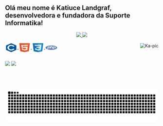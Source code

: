 ## Olá meu nome é Katiuce Landgraf, desenvolvedora e fundadora da Suporte Informatika!
<div align="center">
  <a href="https://github.com/kalandgraf">
<img height="170em" style="border: none !important;" src="https://github-readme-stats.vercel.app/api?username=kalandgraf&show_icons=true&theme=github_dark&include_all_commits=true&count_private=true" />
  <img height="170em" src="https://github-readme-stats.vercel.app/api/top-langs/?username=kalandgraf&layout=compact&langs_count=7&theme=github_dark"/>
</div>
<div style="display: inline_block"><br>
  <img align="center" alt="Ka-C" height="30" width="40" src="https://raw.githubusercontent.com/devicons/devicon/master/icons/c/c-plain.svg">
  <img align="center" alt="Ka-HTML" height="30" width="40" src="https://raw.githubusercontent.com/devicons/devicon/master/icons/html5/html5-original.svg">
  <img align="center" alt="Ka-CSS" height="30" width="40" src="https://raw.githubusercontent.com/devicons/devicon/master/icons/css3/css3-original.svg">
  <img align="center" alt="Ka-PHP" height="30" width="40" src="https://raw.githubusercontent.com/devicons/devicon/master/icons/php/php-plain.svg">
  <img align="right" alt="Ka-pic" height="150" src="https://avatars.githubusercontent.com/u/53181891?v=4">
</div>
  
  ##
 
<div> 
  <a href="https://instagram.com/ka_landgraf" target="_blank"><img src="https://img.shields.io/badge/-Instagram-%13E4405F?style=for-the-badge&logo=instagram&logoColor=white&color=4586ff" target="_blank"></a>
  <a href = "mailto:kalandgraf@gmail.com"><img src="https://img.shields.io/badge/-Gmail-%23333?style=for-the-badge&logo=gmail&logoColor=white" target="_blank"></a>
 
  ![Snake animation](https://github.com/kalandgraf/kalandgraf/blob/output/github-contribution-grid-snake.svg)
 
</div>

